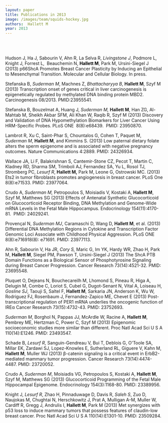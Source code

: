 ```yaml
---
layout: paper
title: Publications in 2013
image: /images/team/squids-hockey.jpg
authors:  Hallett M  
year: 2013
---
```



<br> <br>

Hudson J, Ha J, Sabourin V, Ahn R, La Selva R, <em>Livingstone J</em>, Podmore L, Knight J, Forrest L,  Beauchemin N, <strong style="color: #000000;">Hallett M</strong>, Park M, Ursini-Siegel J (2013) p66ShcA Promotes Breast Cancer Plasticity by Inducing an Epithelial to Mesenchymal Transition. Molecular and Cellular Biology. In press.


Stefanska B, <em>Suderman M</em>, Machnes Z, <em>Bhattacharyya B</em>, <strong>Hallett M</strong>, Szyf M (2013) Transcription onset of genes critical in liver carcinogenesis is epigenetically regulated by methylated DNA binding protein MBD2. Carcinogenesis 08/2013. PMID:23955541. 

Stefanska B, Bouzelmat A, Huang J, <em>Suderman M, </em><strong>Hallett M</strong>, Han ZG, Al-Mahtab M, Sheikh Akbar SFM, Ali Khan W, Raqib R, Szyf M (2013) Discovery and Validation of DNA Hypomethylation Biomarkers for Liver Cancer Using HRM-Specific Probes. PLoS ONE  8(8):e68439.  PMID: 23950870. 


Lambrot R, Xu C, Saint-Phar S, Chountalos G, Cohen T, Paquet M, <em>Suderman M</em>, <strong>Hallett M</strong>, and Kimmins S. (2013) Low paternal dietary folate alters the sperm epigenome and is associated with negative pregnancy outcomes. Nature Communications 4:2889. PMID: 24326934. 

Wallace JA, Li F, Balakrishnan S, Cantemir-Stone CZ, Pecot T, Martin C, Kladney RD, Sharma SM, Trimboli AJ, Fernandez SA, Yu L, Rosol TJ, Stromberg PC, <em>Lesurf R</em>, <strong>Hallett M,</strong> Park M, Leone G, Ostrowski MC. (2013) Ets2 in tumor fibroblasts promotes angiogenesis in breast cancer. PLoS One 8(8):e71533. PMID: 23977064. 

Crudo A, <em>Suderman M,</em> Petropoulos S, Moisiadis V, Kostaki A, <strong>Hallett M</strong>, Szyf M, Matthews SG (2013) Effects of Antenatal Synthetic Glucocorticoid on Glucocorticoid Receptor Binding, DNA Methylation and Genome-Wide mRNA Levels in the Fetal Male Hippocampus. Endocrinology 154(11):4170-81.  PMID: 24029241. 


Provençal N, <em>Suderman MJ</em>, Caramaschi D, Wang D, <strong>Hallett M</strong>, et al. (2013) Differential DNA Methylation Regions in Cytokine and Transcription Factor Genomic Loci Associate with Childhood Physical Aggression. PLoS ONE 8(8):e716918(8): e71691. PMID: 23977113. 


Ahn R, Sabourin V, Ha JR, <em>Cory S,</em> Maric G, Im YK, Hardy WR, Zhao H, Park M, <strong>Hallett M</strong>, Siegel PM, Pawson T, Ursini-Siegel J (2013) The ShcA PTB Domain Functions as a Biological Sensor of Phosphotyrosine Signaling during Breast Cancer Progression. Cancer Research 73(14):4521-32. PMID: 23695548. 


Pluquet O, Dejeans N, Bouchecareilh M, Lhomond S, Pineau R, Higa A, Delugin M, Combe C, Loriot S, Cubel G, Dugot-Senant N, Vital A, Loiseau H, <em>Gosline SJ</em>, Taouji S, Saltel F, <strong>Hallett M</strong>, Sarkaria JN, Anderson K, Wu W, Rodriguez FJ, Rosenbaum J, Fernandez-Zapico ME, Chevet E (2013) Post-transcriptional regulation of PER1 mRNA underlies the oncogenic function of IREα Cancer Research 73(15):4732-43. PMID: 23752693. 

<em>Suderman M</em>, Borghol N, Pappas JJ, McArdle W, Racine A, <strong>Hallett M</strong>, Pembrey ME, Hertzman C, Power C, Szyf M (2013) Epigenomic socioeconomic studies more similar than different. Proc Natl Acad Sci U S A 110(14):E1246. PMID: 23493547. 


Schade B, <em>Lesurf R</em>, Sanguin-Gendreau V, Bui T, Deblois G, O'Toole SA, Millar EK, Zardawi SJ, Lopez-Knowles E, Sutherland RL, Giguere V, Kahn M, <strong>Hallett M</strong>, Muller WJ (2013) β-catenin signaling is a critical event in ErbB2-mediated mammary tumor progression. Cancer Research 73(14):4474-4487. PMID: 23720052. 


Crudo A, <em>Suderman M</em>, Moisiadis VG, Petropoulos S, Kostaki A, <strong>Hallett M</strong>, Szyf M, Matthews SG (2013) Glucocorticoid Programming of the Fetal Male Hippocampal Epigenome. Endocrinology 154(3):1168-80. PMID: 23389956. 


Knight J, <em>Lesurf R</em>, Zhao H, Pinnaduwage D, Davis R, <em>Saleh S</em>, Zuo D, Naujokas M, Chughtai N, Herschkowitz J, Prat A, Mulligan A-M, Muller W, Cardiff R, Gregg J, Andrulis I, <strong>Hallett M</strong>, Park M (2013) Met synergizes with p53 loss to induce mammary tumors that possess features of claudin-low breast cancer. Proc Natl Acad Sci U S A 110(14):E1301-10. PMID: 23509284. 
